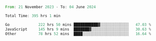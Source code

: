 <!--START_SECTION:waka-->

```rust
From: 21 November 2023 - To: 04 June 2024

Total Time: 395 hrs 1 min

Go             222 hrs 50 mins ███████████▓░░░░░░░░░░░░░   47.03 %
JavaScript     145 hrs 9 mins  ███████▓░░░░░░░░░░░░░░░░░   30.63 %
Other          78 hrs 52 mins  ████░░░░░░░░░░░░░░░░░░░░░   16.64 %
```

<!--END_SECTION:waka-->
